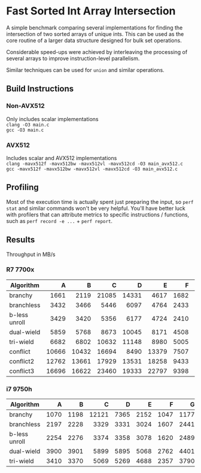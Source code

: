 # Fast Sorted Int Array Intersection
A simple benchmark comparing several implementations for finding the intersection of two sorted arrays of unique ints.
This can be used as the core routine of a larger data structure designed for bulk set operations.

Considerable speed-ups were achieved by interleaving the processing of several arrays to
improve instruction-level parallelism.

Similar techniques can be used for `union` and similar operations.

## Build Instructions
### Non-AVX512
Only includes scalar implementations  
`clang -O3 main.c`  
`gcc -O3 main.c`  
### AVX512
Includes scalar and AVX512 implementations  
`clang -mavx512f -mavx512bw -mavx512vl -mavx512cd -O3 main_avx512.c`  
`gcc -mavx512f -mavx512bw -mavx512vl -mavx512cd -O3 main_avx512.c`  

## Profiling 
Most of the execution time is actually spent just preparing the input,
so `perf stat` and similar commands won't be very helpful.
You'll have better luck with profilers that can attribute metrics to specific instructions / functions,
such as `perf record -e ...` + `perf report`.

## Results
Throughput in MB/s

### R7 7700x
|   Algorithm   |   A   |   B   |   C   |   D   |   E   |   F  |   G   |   H   |   I   |   J   |
| ------------- | ----: | ----: | ----: | ----: | ----: | ---: | ----: | ----: | ----: | ----: |
| branchy       |  1661 |  2119 | 21085 | 14331 |  4617 | 1682 |  1928 |  1931 |  1944 |  1712 |
| branchless    |  3432 |  3466 |  5446 |  6097 |  4764 | 2433 |  3903 |  3859 |  3859 |  2904 |
| b-less unroll |  3429 |  3420 |  5356 |  6177 |  4724 | 2410 |  3863 |  3861 |  3881 |  2926 |
| dual-wield    |  5859 |  5768 |  8673 | 10045 |  8171 | 4508 |  7454 |  7497 |  7350 |  5707 |
| tri-wield     |  6682 |  6802 | 10632 | 11148 |  8980 | 5005 |  8024 |  8041 |  7174 |  5651 |
| conflict      | 10666 | 10432 | 16694 |  8490 | 13379 | 7507 | 11894 | 11879 | 11824 | 12982 |
| conflict2     | 12762 | 13661 | 17929 | 13531 | 18258 | 9433 | 20833 | 22291 | 22065 | 23146 |
| conflict3     | 16696 | 16622 | 23460 | 19333 | 22797 | 9398 | 28560 | 29813 | 24615 | 25447 |

### i7 9750h
|   Algorithm   |  A   |  B   |   C   |  D   |  E   |   F  |  G   |  H   |  I   |  J   |
| ------------- | ---: | ---: | ----: | ---: | ---: | ---: | ---: | ---: | ---: | ---: |
| branchy       | 1070 | 1198 | 12121 | 7365 | 2152 | 1047 | 1177 | 1170 | 1168 | 1074 |
| branchless    | 2197 | 2228 |  3329 | 3331 | 3024 | 1607 | 2441 | 2471 | 2478 | 1878 |
| b-less unroll | 2254 | 2276 |  3374 | 3358 | 3078 | 1620 | 2489 | 2544 | 2503 | 1910 |
| dual-wield    | 3900 | 3901 |  5899 | 5895 | 5068 | 2762 | 4401 | 4425 | 4395 | 3386 |
| tri-wield     | 3410 | 3370 |  5069 | 5269 | 4688 | 2357 | 3790 | 3619 | 3628 | 2747 |
